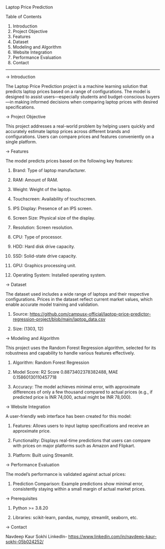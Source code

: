 Laptop Price Prediction

Table of Contents

1. Introduction
2. Project Objective
3. Features
4. Dataset
5. Modeling and Algorithm
6. Website Integration
7. Performance Evaluation
8. Contact

-------------------------------

-> Introduction

The Laptop Price Prediction project is a machine learning solution that predicts laptop prices based on a range of configurations. The model is designed to assist users—especially students and budget-conscious buyers—in making informed decisions when comparing laptop prices with desired specifications.

-> Project Objective

This project addresses a real-world problem by helping users quickly and accurately estimate laptop prices across different brands and configurations. Users can compare prices and features conveniently on a single platform.

-> Features

The model predicts prices based on the following key features:

1. Brand: Type of laptop manufacturer.

2. RAM: Amount of RAM.

3. Weight: Weight of the laptop.

4. Touchscreen: Availability of touchscreen.

5. IPS Display: Presence of an IPS screen.

6. Screen Size: Physical size of the display.

7. Resolution: Screen resolution.

8. CPU: Type of processor.

9. HDD: Hard disk drive capacity.

10. SSD: Solid-state drive capacity.

11. GPU: Graphics processing unit.

12. Operating System: Installed operating system.


-> Dataset

The dataset used includes a wide range of laptops and their respective configurations. Prices in the dataset reflect current market values, which enable accurate model training and validation.

1. Source: https://github.com/campusx-official/laptop-price-predictor-regression-project/blob/main/laptop_data.csv

2. Size: (1303, 12)


-> Modeling and Algorithm

This project uses the Random Forest Regression algorithm, selected for its robustness and capability to handle various features effectively.

1. Algorithm: Random Forest Regression

2. Model Score: R2 Score 0.8873402378382488, MAE 0.15860130110457718

3. Accuracy: The model achieves minimal error, with approximate differences of only a few thousand compared to actual prices (e.g., if predicted price is INR 74,000, actual might be INR 78,000).


-> Website Integration

A user-friendly web interface has been created for this model:

1. Features: Allows users to input laptop specifications and receive an approximate price.

2. Functionality: Displays real-time predictions that users can compare with prices on major platforms such as Amazon and Flipkart.

3. Platform: Built using Streamlit.


-> Performance Evaluation

The model’s performance is validated against actual prices:

1. Prediction Comparison: Example predictions show minimal error, consistently staying within a small margin of actual market prices.


-> Prerequisites

1. Python >= 3.8.20

2. Libraries: scikit-learn, pandas, numpy, streamlit, seaborn, etc.


-> Contact

Navdeep Kaur Sokhi
LinkedIn- https://www.linkedin.com/in/navdeep-kaur-sokhi-05b024252/